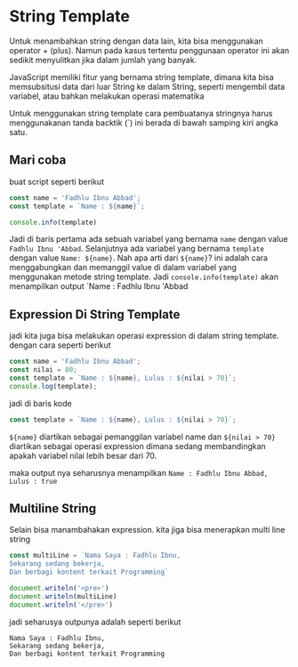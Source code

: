# String Template

Untuk menambahkan string dengan data lain, kita bisa menggunakan operator + (plus). Namun pada kasus tertentu penggunaan operator ini akan sedikit menyulitkan jika dalam jumlah yang banyak.

JavaScript memiliki fitur yang bernama string template, dimana kita bisa memsubsitusi data dari luar String ke dalam String, seperti mengembil data variabel, atau bahkan melakukan operasi matematika

Untuk menggunakan string template cara pembuatanya stringnya harus menggunakanan tanda backtik (`) ini berada di bawah samping kiri angka satu.

## Mari coba

buat script seperti berikut

```js
const name = 'Fadhlu Ibnu Abbad';
const template = `Name : ${name}`;

console.info(template)
```

Jadi di baris pertama ada sebuah variabel yang bernama `name` dengan value `Fadhlu Ibnu 'Abbad`. Selanjutnya ada variabel yang bernama `template` dengan value `Name: ${name}`. Nah apa arti dari `${name}`? ini adalah cara menggabungkan dan memanggil value di dalam variabel yang menggunakan metode string template. Jadi `console.info(template)` akan menampilkan output `Name : Fadhlu Ibnu 'Abbad

## Expression Di String Template

jadi kita juga bisa melakukan operasi expression di dalam string template. dengan cara seperti berikut

```js
const name = 'Fadhlu Ibnu Abbad';
const nilai = 80;
const template = `Name : ${name}, Lulus : ${nilai > 70}`;
console.log(template);
```

jadi di baris kode

```js
const template = `Name : ${name}, Lulus : ${nilai > 70}`;
```

`${name}` diartikan sebagai pemanggilan variabel name dan `${nilai > 70}` diartikan sebagai operasi expression dimana sedang membandingkan apakah variabel nilai lebih besar dari 70. 

maka output nya seharusnya menampilkan `Name : Fadhlu Ibnu Abbad, Lulus : true`


## Multiline String

Selain bisa manambahakan expression. kita jiga bisa menerapkan multi line string

```js
const multiLine = `Nama Saya : Fadhlu Ibnu,
Sekarang sedang bekerja,
Dan berbagi kontent terkait Programming`

document.writeln('<pre>')
document.writeln(multiLine)
document.writeln('</pre>')
```

jadi seharusya outpunya adalah seperti berikut

```
Nama Saya : Fadhlu Ibnu,
Sekarang sedang bekerja,
Dan berbagi kontent terkait Programming
```